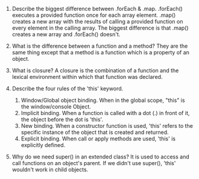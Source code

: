 1. Describe the biggest difference between .forEach & .map.
    .forEach() executes a provided function once for each array element. 
    .map() creates a new array with the results of calling a provided function on every element in the calling array.
    The biggest difference is that .map() creates a new array and .forEach() doesn't.

2. What is the difference between a function and a method?
    They are the same thing except that a method is a function which is a property of an object. 

3. What is closure?
    A closure is the combination of a function and the lexical environment within which that function was declared.

4. Describe the four rules of the 'this' keyword.
    1. Window/Global object binding. When in the global scope, "this" is the window/console Object.
    2. Implicit binding. When a function is called with a dot (.) in front of it, the object before the dot is 'this'.
    3. New binding. When a constructor function is used, 'this' refers to the specific instance of the object that is created and returned.
    4. Explicit binding. When call or apply methods are used, 'this' is explicitly defined. 

5. Why do we need super() in an extended class?
    It is used to access and call functions on an object's parent. 
    If we didn't use super(), 'this' wouldn't work in child objects.
